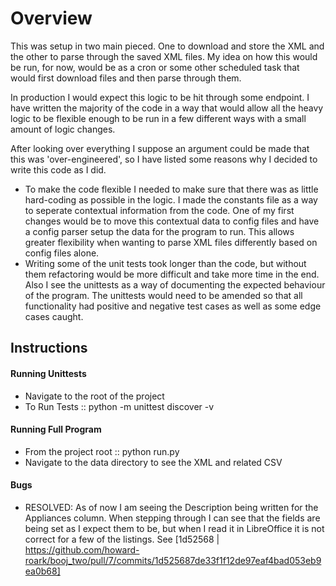 # Overview
This was setup in two main pieced.  One to download and store the XML and the other to parse through the saved XML files.  My idea on how this would be run, for now, would be as a cron or some other scheduled task that would first download files and then parse through them.

In production I would expect this logic to be hit through some endpoint.  I have written the majority of the code in a way that would allow all the heavy logic to be flexible enough to be run in a few different ways with a small amount of logic changes.

After looking over everything I suppose an argument could be made that this was 'over-engineered', so I have listed some reasons why I decided to write this code as I did.

* To make the code flexible I needed to make sure that there was as little hard-coding as possible in the logic.  I made the constants file as a way to seperate contextual information from the code.  One of my first changes would be to move this contextual data to config files and have a config parser setup the data for the program to run.  This allows greater flexibility when wanting to parse XML files differently based on config files alone.
* Writing some of the unit tests took longer than the code, but without them refactoring would be more difficult and take more time in the end.  Also I see the unittests as a way of documenting the expected behaviour of the program.  The unittests would need to be amended so that all functionality had positive and negative test cases as well as some edge cases caught.

## Instructions
#### Running Unittests
* Navigate to the root of the project
* To Run Tests :: python -m unittest discover -v

#### Running Full Program
* From the project root :: python run.py
* Navigate to the data directory to see the XML and related CSV

#### Bugs
* RESOLVED: As of now I am seeing the Description being written for the Appliances column.  When stepping through I can see that the fields are being set as I expect them to be, but when I read it in LibreOffice it is not correct for a few of the listings.  See [1d52568 | https://github.com/howard-roark/booj_two/pull/7/commits/1d525687de33f1f12de97eaf4bad053eb9ea0b68]
